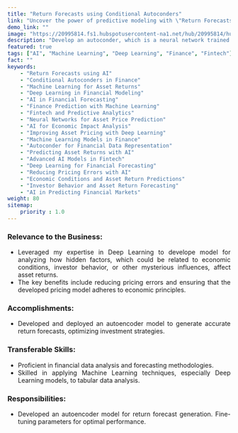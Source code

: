 ```yaml
---
title: "Return Forecasts using Conditional Autoconders"
link: "Uncover the power of predictive modeling with \"Return Forecasts using Conditional Autoconders\"! This innovative approach involves developing an autoconder — a neural network designed to both replicate input data and learn a deeper representation of it. By analyzing key factors like economic conditions, investor behavior, and other influential forces, the model helps improve asset return predictions. Discover how this method not only minimizes pricing errors but also ensures that your pricing models align with core economic principles, offering a more reliable and accurate approach to forecasting asset returns."
demo_link: ""
image: "https://20995814.fs1.hubspotusercontent-na1.net/hub/20995814/hubfs/Skubana/Blog%20Pages/Imported_Blog_Media/big%20data%20analytics%2c%20business%20team%20working%20on%20computer-Oct-12-2022-05-51-21-63-PM.jpg?upsize=true&upscale=true&width=2400&height=1600&name=big%20data%20analytics%2c%20business%20team%20working%20on%20computer-Oct-12-2022-05-51-21-63-PM.jpg"
description: "Develop an autoconder, which is a neural network trained to reproduce the input while learning a new representation of the data, to analyze the impact of some factors including economic conditions, investor behavior, or other mysterious influences on asset returns. The primary advantages include reducing pricing errors and ensuring adherence to economic principles within the developed pricing model."
featured: true
tags: ["AI", "Machine Learning", "Deep Learning", "Finance", "Fintech"]
fact: ""
keywords:
    - "Return Forecasts using AI"
    - "Conditional Autoconders in Finance"
    - "Machine Learning for Asset Returns"
    - "Deep Learning in Financial Modeling"
    - "AI in Financial Forecasting"
    - "Finance Prediction with Machine Learning"
    - "Fintech and Predictive Analytics"
    - "Neural Networks for Asset Price Prediction"
    - "AI for Economic Impact Analysis"
    - "Improving Asset Pricing with Deep Learning"
    - "Machine Learning Models in Finance"
    - "Autoconder for Financial Data Representation"
    - "Predicting Asset Returns with AI"
    - "Advanced AI Models in Fintech"
    - "Deep Learning for Financial Forecasting"
    - "Reducing Pricing Errors with AI"
    - "Economic Conditions and Asset Return Predictions"
    - "Investor Behavior and Asset Return Forecasting"
    - "AI in Predicting Financial Markets"
weight: 80
sitemap: 
    priority : 1.0
---
```

<div style="text-align:justify">

### **Relevance to the Business:**
- Leveraged my expertise in Deep Learning to develope model for analyzing how hidden factors, which could be related to economic conditions, investor behavior, or other mysterious influences, affect asset returns.
- The key benefits include reducing pricing errors and ensuring that the developed pricing model adheres to economic principles. 

### **Accomplishments:**
- Developed and deployed an autoencoder model to generate accurate return forecasts, optimizing investment strategies.

### **Transferable Skills:**
- Proficient in financial data analysis and forecasting methodologies.
- Skilled in applying Machine Learning techniques, especially Deep Learning models, to tabular data analysis.

### **Responsibilities:**
- Developed an autoencoder model for return forecast generation. Fine-tuning parameters for optimal performance.

</div>